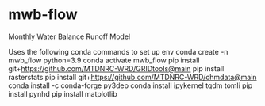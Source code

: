 # mwb-flow
 Monthly Water Balance Runoff Model

 Uses the following conda commands to set up env
conda create -n mwb_flow python=3.9
conda activate mwb_flow
pip install git+https://github.com/MTDNRC-WRD/GRIDtools@main
pip install rasterstats
pip install git+https://github.com/MTDNRC-WRD/chmdata@main
conda install -c conda-forge py3dep
conda install ipykernel tqdm tomli
pip install pynhd
pip install matplotlib